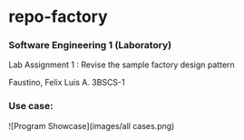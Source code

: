 # repo-factory
### Software Engineering 1 (Laboratory)
Lab Assignment 1 : Revise the sample factory design pattern

Faustino, Felix Luis A.
3BSCS-1

### Use case:
![Program Showcase](images/all cases.png)
